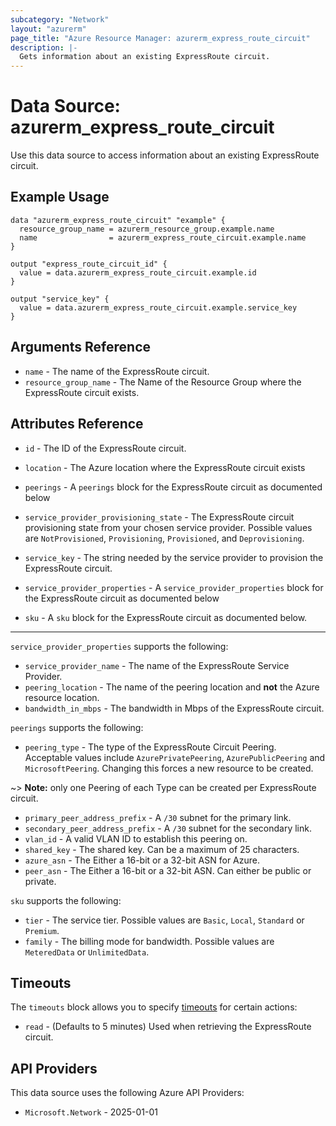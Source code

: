 ```yaml
---
subcategory: "Network"
layout: "azurerm"
page_title: "Azure Resource Manager: azurerm_express_route_circuit"
description: |-
  Gets information about an existing ExpressRoute circuit.
---
```


# Data Source: azurerm_express_route_circuit

Use this data source to access information about an existing ExpressRoute circuit.

## Example Usage

```hcl
data "azurerm_express_route_circuit" "example" {
  resource_group_name = azurerm_resource_group.example.name
  name                = azurerm_express_route_circuit.example.name
}

output "express_route_circuit_id" {
  value = data.azurerm_express_route_circuit.example.id
}

output "service_key" {
  value = data.azurerm_express_route_circuit.example.service_key
}
```

## Arguments Reference

* `name` - The name of the ExpressRoute circuit.
* `resource_group_name` - The Name of the Resource Group where the ExpressRoute circuit exists.

## Attributes Reference

* `id` - The ID of the ExpressRoute circuit.

* `location` - The Azure location where the ExpressRoute circuit exists

* `peerings` - A `peerings` block for the ExpressRoute circuit as documented below

* `service_provider_provisioning_state` - The ExpressRoute circuit provisioning state from your chosen service provider. Possible values are `NotProvisioned`, `Provisioning`, `Provisioned`, and `Deprovisioning`.

* `service_key` - The string needed by the service provider to provision the ExpressRoute circuit.

* `service_provider_properties` - A `service_provider_properties` block for the ExpressRoute circuit as documented below

* `sku` - A `sku` block for the ExpressRoute circuit as documented below.

---

`service_provider_properties` supports the following:

* `service_provider_name` - The name of the ExpressRoute Service Provider.
* `peering_location` - The name of the peering location and **not** the Azure resource location.
* `bandwidth_in_mbps` - The bandwidth in Mbps of the ExpressRoute circuit.

`peerings` supports the following:

* `peering_type` - The type of the ExpressRoute Circuit Peering. Acceptable values include `AzurePrivatePeering`, `AzurePublicPeering` and `MicrosoftPeering`. Changing this forces a new resource to be created.

~> **Note:** only one Peering of each Type can be created per ExpressRoute circuit.

* `primary_peer_address_prefix` - A `/30` subnet for the primary link.
* `secondary_peer_address_prefix` - A `/30` subnet for the secondary link.
* `vlan_id` - A valid VLAN ID to establish this peering on.
* `shared_key` - The shared key. Can be a maximum of 25 characters.
* `azure_asn` - The Either a 16-bit or a 32-bit ASN for Azure.
* `peer_asn` - The Either a 16-bit or a 32-bit ASN. Can either be public or private.

`sku` supports the following:

* `tier` - The service tier. Possible values are `Basic`, `Local`, `Standard` or `Premium`.
* `family` - The billing mode for bandwidth. Possible values are `MeteredData` or `UnlimitedData`.

## Timeouts

The `timeouts` block allows you to specify [timeouts](https://developer.hashicorp.com/terraform/language/resources/configure#define-operation-timeouts) for certain actions:

* `read` - (Defaults to 5 minutes) Used when retrieving the ExpressRoute circuit.

## API Providers
<!-- This section is generated, changes will be overwritten -->
This data source uses the following Azure API Providers:

* `Microsoft.Network` - 2025-01-01
